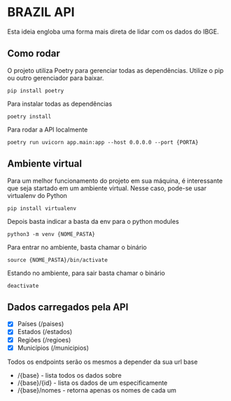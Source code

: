 # BRAZIL API 

Esta ideia engloba uma forma mais direta de lidar com os dados do IBGE.

## Como rodar

O projeto utiliza Poetry para gerenciar todas as dependências. Utilize o pip ou outro gerenciador para baixar.

```Shell
pip install poetry
```

Para instalar todas as dependências

```Shell
poetry install
```

Para rodar a API localmente
```Shell
poetry run uvicorn app.main:app --host 0.0.0.0 --port {PORTA}
```
## Ambiente virtual

Para um melhor funcionamento do projeto em sua máquina, é interessante que seja startado em um ambiente virtual. Nesse caso, pode-se usar virtualenv do Python

```Shell
pip install virtualenv
```
Depois basta indicar a basta da env para o python modules

```Shell
python3 -m venv {NOME_PASTA}
```

Para entrar no ambiente, basta chamar o binário

```Shell
source {NOME_PASTA}/bin/activate
```

Estando no ambiente, para sair basta chamar o binário

```Shell
deactivate
```

## Dados carregados pela API

- [X] Países (/paises)
- [X] Estados (/estados)
- [X] Regiões (/regioes)
- [X] Municípios (/municipios)

Todos os endpoints serão os mesmos a depender da sua url base

* /{base} - lista todos os dados sobre
* /{base}/{id} - lista os dados de um especificamente
* /{base}/nomes - retorna apenas os nomes de cada um